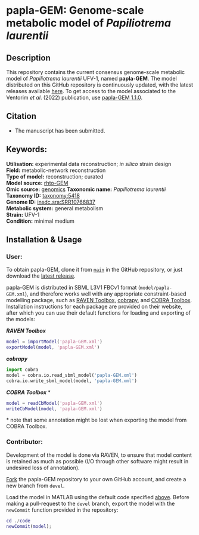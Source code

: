 # papla-GEM: Genome-scale metabolic model of _Papiliotrema laurentii_

## Description

This repository contains the current consensus genome-scale metabolic model of _Papiliotrema laurentii_ UFV-1, named **papla-GEM**. The model distributed on this GitHub repository is continuously updated, with the latest releases available [here](https://github.com/SysBioChalmers/papla-GEM/releases). To get access to the model associated to the Ventorim _et al_. (2022) publication, use [papla-GEM 1.1.0](https://github.com/SysBioChalmers/papla-GEM/releases/tag/1.1.0).

## Citation

* The manuscript has been submitted.

## Keywords:

**Utilisation:** experimental data reconstruction; _in silico_ strain design  
**Field:** metabolic-network reconstruction  
**Type of model:** reconstruction; curated  
**Model source:** [rhto-GEM](https://github.com/SysBioChalmers/rhto-GEM)  
**Omic source:** [genomics](https://doi.org/10.1016/j.fgb.2020.103456  )
**Taxonomic name:** _Papiliotrema laurentii_  
**Taxonomy ID:** [taxonomy:5418](https://identifiers.org/taxonomy:5418)  
**Genome ID:** [insdc.sra:SRR10766837](https://identifiers.org/insdc.sra:SRR10766837)  
**Metabolic system:** general metabolism  
**Strain:** UFV-1  
**Condition:** minimal medium

## Installation & Usage

### **User:**

To obtain papla-GEM, clone it from [`main`](https://github.com/sysbiochalmers/papla-GEM) in the GitHub repository, or just download the [latest release](https://github.com/sysbiochalmers/papla-GEM/releases).

papla-GEM is distributed in SBML L3V1 FBCv1 format (`model/papla-GEM.xml`), and therefore works well with any appropriate constraint-based modelling package, such as [RAVEN Toolbox](https://github.com/sysbiochalmers/raven/), [cobrapy](https://github.com/opencobra/cobrapy), and [COBRA Toolbox](https://github.com/opencobra/cobratoolbox). Installation instructions for each package are provided on their website, after which you can use their default functions for loading and exporting of the models:

***RAVEN Toolbox***
```matlab
model = importModel('papla-GEM.xml')
exportModel(model, 'papla-GEM.xml')
```

***cobrapy***
```python
import cobra
model = cobra.io.read_sbml_model('papla-GEM.xml')
cobra.io.write_sbml_model(model, 'papla-GEM.xml')
```

***COBRA Toolbox*** \*
```matlab
model = readCbModel('papla-GEM.xml')
writeCbModel(model, 'papla-GEM.xml')
```
\* note that some annotation might be lost when exporting the model from COBRA Toolbox.

### **Contributor:**

Development of the model is done via RAVEN, to ensure that model content is retained as much as possible (I/O through other software might result in undesired loss of annotation).

[Fork](https://github.com/sysbiochalmers/papla-GEM/fork) the papla-GEM repository to your own GitHub account, and create a new branch from `devel`.

Load the model in MATLAB using the default code specified [above](#user). Before making a pull-request to the `devel` branch, export the model with the `newCommit` function provided in the repository:
```matlab
cd ./code
newCommit(model);
